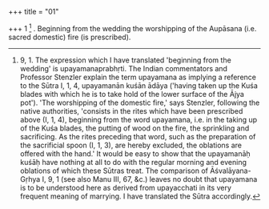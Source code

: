 +++
title = "01"

+++
1 [^1] . Beginning from the wedding the worshipping of the Aupāsana (i.e. sacred domestic) fire (is prescribed).


[^1]:  9, 1. The expression which I have translated 'beginning from the wedding' is upayamanaprabhṛti. The Indian commentators and Professor Stenzler explain the term upayamana as implying a reference to the Sūtra I, 1, 4, upayamanān kuśān ādāya ('having taken up the Kuśa blades with which he is to take hold of the lower surface of the Ājya pot'). 'The worshipping of the domestic fire,' says Stenzler, following the native authorities, 'consists in the rites which have been prescribed above (I, 1, 4), beginning from the word upayamana, i.e. in the taking up of the Kuśa blades, the putting of wood on the fire, the sprinkling and sacrificing. As the rites preceding that word, such as the preparation of the sacrificial spoon (I, 1, 3), are hereby excluded, the oblations are offered with the hand.' It would be easy to show that the upayamanāḥ kuśāḥ have nothing at all to do with the regular morning and evening oblations of which these Sūtras treat. The comparison of Āśvalāyana-Gṛhya I, 9, 1 (see also Manu III, 67, &c.) leaves no doubt that upayamana is to be understood here as derived from upayacchati in its very frequent meaning of marrying. I have translated the Sūtra accordingly.
